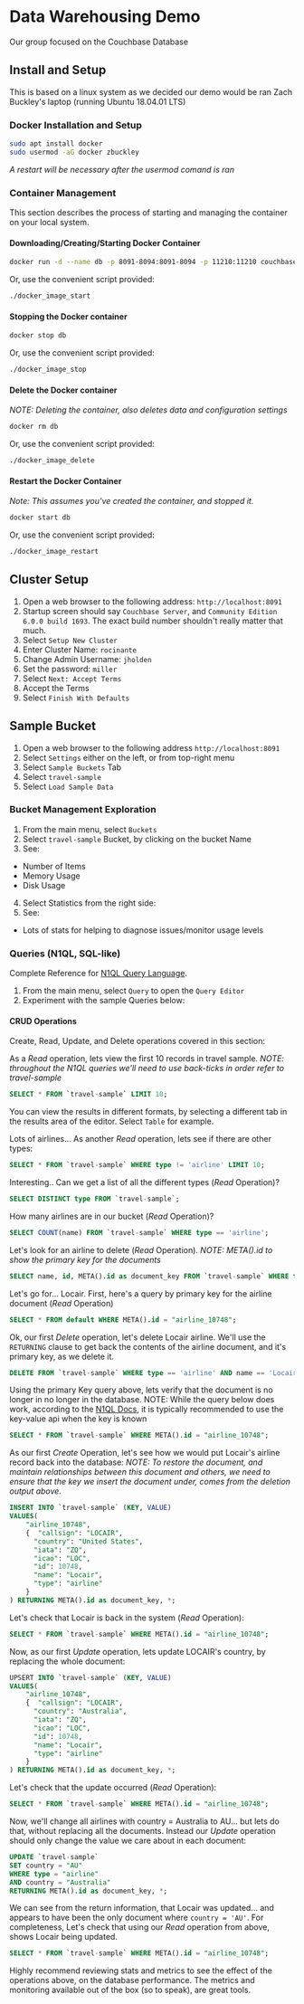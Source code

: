 # Data Warehousing Demo

Our group focused on the Couchbase Database

## Install and Setup

This is based on a linux system as we decided our demo would be ran Zach Buckley's laptop (running Ubuntu 18.04.01 LTS)

### Docker Installation and Setup

```bash
sudo apt install docker
sudo usermod -aG docker zbuckley
```

*A restart will be necessary after the usermod comand is ran*

### Container Management

This section describes the process of starting and managing the container on your
local system.

#### Downloading/Creating/Starting Docker Container

```bash
docker run -d --name db -p 8091-8094:8091-8094 -p 11210:11210 couchbase:community
```

Or, use the convenient script provided:

```bash
./docker_image_start
```

#### Stopping the Docker container

```bash
docker stop db
```

Or, use the convenient script provided:

```bash
./docker_image_stop
```

#### Delete the Docker container

*NOTE: Deleting the container, also deletes data and configuration settings*

```bash
docker rm db
```

Or, use the convenient script provided:

```bash
./docker_image_delete
```

#### Restart the Docker Container

*Note: This assumes you've created the container, and stopped it.*

```bash
docker start db
```

Or, use the convenient script provided:

```bash
./docker_image_restart
```

## Cluster Setup

1. Open a web browser to the following address: `http://localhost:8091`
2. Startup screen should say `Couchbase Server`, and `Community Edition 6.0.0 build 1693`. The exact build number shouldn't really matter that much.
3. Select `Setup New Cluster`
4. Enter Cluster Name: `rocinante`
5. Change Admin Username: `jholden`
6. Set the password: `miller`
7. Select `Next: Accept Terms`
8. Accept the Terms
9. Select `Finish With Defaults`

## Sample Bucket

1. Open a web browser to the following address `http://localhost:8091`
2. Select `Settings` either on the left, or from top-right menu
3. Select `Sample Buckets` Tab
4. Select `travel-sample`
5. Select `Load Sample Data`

### Bucket Management Exploration

1. From the main menu, select `Buckets`
2. Select `travel-sample` Bucket, by clicking on the bucket Name
3. See:

  * Number of Items
  * Memory Usage
  * Disk Usage

4. Select Statistics from the right side:
5. See:

  * Lots of stats for helping to diagnose issues/monitor usage levels

### Queries (N1QL, SQL-like)

Complete Reference for [N1QL Query Language](https://docs.couchbase.com/server/4.0/n1ql/n1ql-language-reference/index.html).

1. From the main menu, select `Query` to open the `Query Editor`
2. Experiment with the sample Queries below:

#### CRUD Operations

Create, Read, Update, and Delete operations covered in this section:

As a *Read* operation, lets view the first 10 records in travel sample.
*NOTE: throughout the N1QL queries we'll need to use back-ticks in order refer to travel-sample*

```SQL
SELECT * FROM `travel-sample` LIMIT 10;
```

You can view the results in different formats, by selecting a different tab
in the results area of the editor. Select `Table` for example.

Lots of airlines... As another *Read* operation, lets see if there are other types:

```SQL
SELECT * FROM `travel-sample` WHERE type != 'airline' LIMIT 10;
```

Interesting.. Can we get a list of all the different types (*Read* Operation)?

```SQL
SELECT DISTINCT type FROM `travel-sample`;
```

How many airlines are in our bucket (*Read* Operation)?

```SQL
SELECT COUNT(name) FROM `travel-sample` WHERE type == 'airline';
```

Let's look for an airline to delete (*Read* Operation).
*NOTE: META().id to show the primary key for the documents*

```SQL
SELECT name, id, META().id as document_key FROM `travel-sample` WHERE type == 'airline';
```

Let's go for... Locair. First, here's a query by primary key for the airline document (*Read* Operation)

```SQL
SELECT * FROM default WHERE META().id = "airline_10748";
```

Ok, our first *Delete* operation, let's delete Locair airline.
We'll use the `RETURNING` clause to get back the contents of the airline document,
and it's primary key, as we delete it.

```SQL
DELETE FROM `travel-sample` WHERE type == 'airline' AND name == 'Locair' RETURNING *, META().id as document_key;
```

Using the primary Key query above, lets verify that the document is no longer in no longer in the database.
NOTE: While the query below does work, according to the [N1QL Docs](https://docs.couchbase.com/server/4.1/developer-guide/retrieving.html), it is typically recommended to use the key-value api when the key is known

```SQL
SELECT * FROM `travel-sample` WHERE META().id = "airline_10748";
```

As our first *Create* Operation, let's see how we would put Locair's airline record back into the database:
*NOTE: To restore the document, and maintain relationships between this document and others, we need to
ensure that the key we insert the document under, comes from the deletion output above.*

```SQL
INSERT INTO `travel-sample` (KEY, VALUE)
VALUES(
    "airline_10748",
    {  "callsign": "LOCAIR",
      "country": "United States",
      "iata": "ZQ",
      "icao": "LOC",
      "id": 10748,
      "name": "Locair",
      "type": "airline"
    }
) RETURNING META().id as document_key, *;
```

Let's check that Locair is back in the system (*Read* Operation):

```SQL
SELECT * FROM `travel-sample` WHERE META().id = "airline_10748";
```

Now, as our first *Update* operation, lets update LOCAIR's country, by replacing the whole document:

```SQL
UPSERT INTO `travel-sample` (KEY, VALUE)
VALUES(
    "airline_10748",
    {  "callsign": "LOCAIR",
      "country": "Australia",
      "iata": "ZQ",
      "icao": "LOC",
      "id": 10748,
      "name": "Locair",
      "type": "airline"
    }
) RETURNING META().id as document_key, *;
```

Let's check that the update occurred (*Read* Operation):

```SQL
SELECT * FROM `travel-sample` WHERE META().id = "airline_10748";
```

Now, we'll change all airlines with country = Australia to AU... but lets do that,
without replacing all the documents. Instead our *Update* operation should only change
the value we care about in each document:

```SQL
UPDATE `travel-sample`
SET country = "AU"
WHERE type = "airline"
AND country = "Australia"
RETURNING META().id as document_key, *;
```

We can see from the return information, that Locair was updated... and appears to have
been the only document where `country = 'AU'`. For completeness, Let's check that
using our *Read* operation from above, shows Locair being updated.

```SQL
SELECT * FROM `travel-sample` WHERE META().id = "airline_10748";
```

Highly recommend reviewing stats and metrics to see the effect of the operations above,
on the database performance. The metrics and monitoring available out of the box (so to speak),
are great tools.
